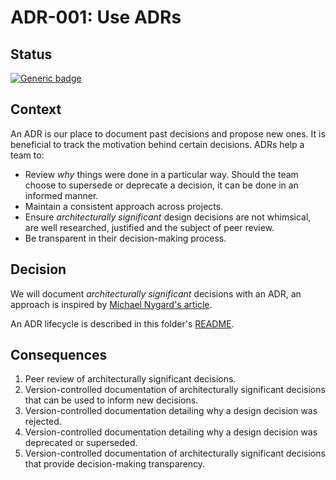 # ADR-001: Use ADRs

## Status

[![Generic badge](https://badgen.net/badge/ADR/approved/green/)](README.md#index)

## Context

An ADR is our place to document past decisions and propose new ones. It is
beneficial to track the motivation behind certain decisions. ADRs help a
team to:

- Review _why_ things were done in a particular way. Should the team
  choose to supersede or deprecate a decision, it can be done in an informed
  manner.
- Maintain a consistent approach across projects.
- Ensure _architecturally significant_ design decisions are not whimsical,
  are well researched, justified and the subject of peer review.
- Be transparent in their decision-making process.

## Decision

We will document _architecturally significant_ decisions with an ADR, an
approach is inspired by
[Michael Nygard's article](http://thinkrelevance.com/blog/2011/11/15/documenting-architecture-decisions).

An ADR lifecycle is described in this folder's [README](README.md).

## Consequences

1. Peer review of architecturally significant decisions.
2. Version-controlled documentation of architecturally significant
   decisions that can be used to inform new decisions.
3. Version-controlled documentation detailing why a design decision
   was rejected.
3. Version-controlled documentation detailing why a design decision
   was deprecated or superseded.
5. Version-controlled documentation of architecturally significant
   decisions that provide decision-making transparency.

